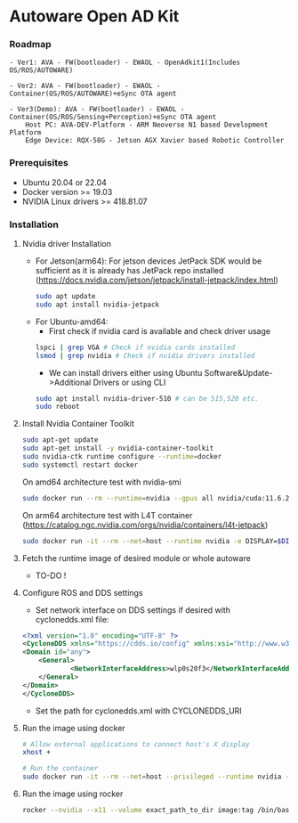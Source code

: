 # Autoware Open AD Kit
### Roadmap
    - Ver1: AVA - FW(bootloader) - EWAOL - OpenAdkit1(Includes OS/ROS/AUTOWARE)
    
    - Ver2: AVA - FW(bootloader) - EWAOL - Container(OS/ROS/AUTOWARE)+eSync OTA agent

    - Ver3(Demo): AVA - FW(bootloader) - EWAOL - Container(OS/ROS/Sensing+Perception)+eSync OTA agent
        Host PC: AVA-DEV-Platform - ARM Neoverse N1 based Development Platform
        Edge Device: RQX-58G - Jetson AGX Xavier based Robotic Controller

### Prerequisites
- Ubuntu 20.04 or 22.04
- Docker version >= 19.03 
- NVIDIA Linux drivers >= 418.81.07

### Installation
1. Nvidia driver Installation
    - For Jetson(arm64):  For jetson devices JetPack SDK would be sufficient as it is already has JetPack repo installed (https://docs.nvidia.com/jetson/jetpack/install-jetpack/index.html)
        ```bash
        sudo apt update
        sudo apt install nvidia-jetpack
        ```
    - For Ubuntu-amd64: 
        - First check if nvidia card is available and check driver usage
        ```bash
        lspci | grep VGA # Check if nvidia cards installed
        lsmod | grep nvidia # Check if nvidia drivers installed
        ```
        - We can install drivers either using Ubuntu Software&Update->Additional Drivers or using CLI 
        ```bash
        sudo apt install nvidia-driver-510 # can be 515,520 etc.
        sudo reboot
        ```

2. Install Nvidia Container Toolkit

    ```bash
    sudo apt-get update
    sudo apt-get install -y nvidia-container-toolkit
    sudo nvidia-ctk runtime configure --runtime=docker
    sudo systemctl restart docker
    ```

    On amd64 architecture test with nvidia-smi

    ```bash
    sudo docker run --rm --runtime=nvidia --gpus all nvidia/cuda:11.6.2-base-ubuntu20.04 nvidia-smi
    ```

    On arm64 architecture test with L4T container (https://catalog.ngc.nvidia.com/orgs/nvidia/containers/l4t-jetpack)

    ```bash
    sudo docker run -it --rm --net=host --runtime nvidia -e DISPLAY=$DISPLAY -v /tmp/.X11-unix/:/tmp/.X11-unix nvcr.io/nvidia/l4t-base:r32.4.3
    ```
3. Fetch the runtime image of desired module or whole autoware
    - TO-DO !
4. Configure ROS and DDS settings
    - Set network interface on DDS settings if desired with cyclonedds.xml file:
    ```xml
    <?xml version="1.0" encoding="UTF-8" ?>
    <CycloneDDS xmlns="https://cdds.io/config" xmlns:xsi="http://www.w3.org/2001/XMLSchema-instance" xsi:schemaLocation="https://cdds.io/config https://raw.githubusercontent.com/eclipse-cyclonedds/cyclonedds/master/etc/cyclonedds.xsd">
    <Domain id="any">
        <General>
                <NetworkInterfaceAddress>wlp0s20f3</NetworkInterfaceAddress>
        </General>
    </Domain>
    </CycloneDDS>
    ```
    - Set the path for cyclonedds.xml with CYCLONEDDS_URI

5. Run the image using docker
    ```bash
    # Allow external applications to connect host's X display
    xhost + 

    # Run the container
    sudo docker run -it --rm --net=host --privileged --runtime nvidia -e DISPLAY=$DISPLAY -v /tmp/.X11-unix/:/tmp/.X11-unix image:tag /bin/bash
    ```
6. Run the image using rocker
    ```bash
    rocker --nvidia --x11 --volume exact_path_to_dir image:tag /bin/bash
    ```
